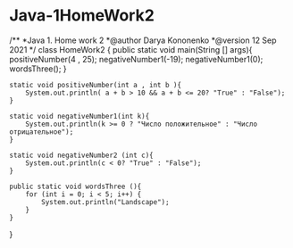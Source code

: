 # Java-1HomeWork2
/**
*Java 1. Home work 2
*@author Darya Kononenko
*@version 12 Sep 2021
*/
class HomeWork2 {
	public static void main(String [] args){
		positiveNumber(4 , 25);
		negativeNumber1(-19);
		negativeNumber1(0);
		wordsThree();
	}
	
	static void positiveNumber(int a , int b ){
		System.out.println( a + b > 10 && a + b <= 20? "True" : "False");
	}
	
	static void negativeNumber1(int k){
		System.out.println(k >= 0 ? "Число положительное" : "Число отрицательное");
	}
	
	static void negativeNumber2 (int c){
		System.out.println(c < 0? "True" : "False");
	}
	
	public static void wordsThree (){
		for (int i = 0; i < 5; i++) {
			System.out.println("Landscape");
		}
	}
}

